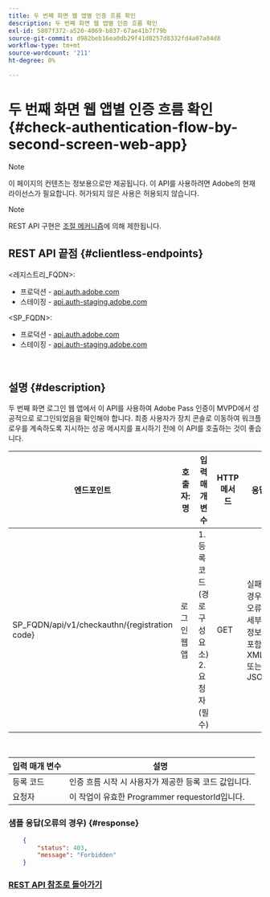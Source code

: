 ```yaml
---
title: 두 번째 화면 웹 앱별 인증 흐름 확인
description: 두 번째 화면 웹 앱별 인증 흐름 확인
exl-id: 5807f372-a520-4069-b837-67ae41b7f79b
source-git-commit: d982beb16ea0db29f41d0257d8332fd4a07a84d8
workflow-type: tm+mt
source-wordcount: '211'
ht-degree: 0%

---
```


# 두 번째 화면 웹 앱별 인증 흐름 확인 {#check-authentication-flow-by-second-screen-web-app}

>[!NOTE]
>
>이 페이지의 컨텐츠는 정보용으로만 제공됩니다. 이 API를 사용하려면 Adobe의 현재 라이선스가 필요합니다. 허가되지 않은 사용은 허용되지 않습니다.

>[!NOTE]
>
> REST API 구현은 [조절 메커니즘](/help/authentication/integration-guide-programmers/throttling-mechanism.md)에 의해 제한됩니다.

## REST API 끝점 {#clientless-endpoints}

&lt;레지스트리_FQDN>:

* 프로덕션 - [api.auth.adobe.com](http://api.auth.adobe.com/)
* 스테이징 - [api.auth-staging.adobe.com](http://api.auth-staging.adobe.com/)

&lt;SP_FQDN>:

* 프로덕션 - [api.auth.adobe.com](http://api.auth.adobe.com/)
* 스테이징 - [api.auth-staging.adobe.com](http://api.auth-staging.adobe.com/)

</br>

## 설명 {#description}

두 번째 화면 로그인 웹 앱에서 이 API를 사용하여 Adobe Pass 인증이 MVPD에서 성공적으로 로그인되었음을 확인해야 합니다. 최종 사용자가 장치 콘솔로 이동하여 워크플로우를 계속하도록 지시하는 성공 메시지를 표시하기 전에 이 API를 호출하는 것이 좋습니다.


| 엔드포인트 | 호출자: </br>명 | 입력   </br>매개 변수 | HTTP </br>메서드 | 응답 | HTTP </br>응답 |
| --- | --- | --- | --- | --- | --- |
| SP_FQDN/api/v1/checkauthn/{registration code} | 로그인 웹 앱 | 1. 등록 코드 </br>    (경로 구성 요소)</br>2.  요청자 </br>    (필수) | GET | 실패한 경우 오류 세부 정보가 포함된 XML 또는 JSON. | 200 - 성공   </br>403 - 금지됨 |

</br>

| 입력 매개 변수 | 설명 |
| ----------------- | --------------------------------------------------------------------------------------------- |
| 등록 코드 | 인증 흐름 시작 시 사용자가 제공한 등록 코드 값입니다. |
| 요청자 | 이 작업이 유효한 Programmer requestorId입니다. |


### 샘플 응답(오류의 경우) {#response}

```JSON
    {
        "status": 403,
        "message": "Forbidden"
    }
```

### [REST API 참조로 돌아가기](/help/authentication/integration-guide-programmers/legacy/rest-api-v1/rest-api-reference.md)
